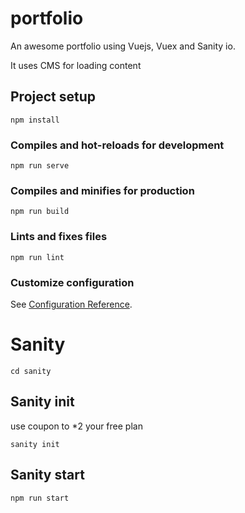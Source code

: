 # portfolio

An awesome portfolio using Vuejs, Vuex and Sanity io.

It uses CMS for loading content

## Project setup
```
npm install
```

### Compiles and hot-reloads for development
```
npm run serve
```

### Compiles and minifies for production
```
npm run build
```

### Lints and fixes files
```
npm run lint
```

### Customize configuration
See [Configuration Reference](https://cli.vuejs.org/config/).

# Sanity

```
cd sanity
```

## Sanity init

use coupon to *2 your free plan

```
sanity init
```

## Sanity start
```
npm run start
```
